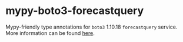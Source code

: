 # mypy-boto3-forecastquery

Mypy-friendly type annotations for `boto3` 1.10.18 `forecastquery` service.
More information can be found [here](https://github.com/vemel/mypy_boto3).
